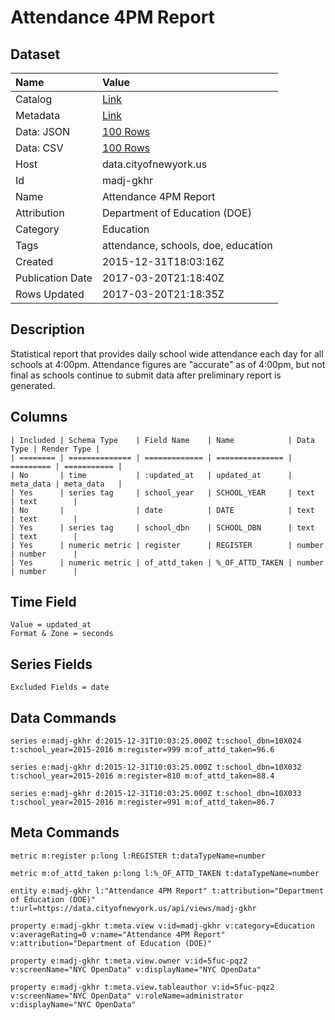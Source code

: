 # Attendance 4PM Report

## Dataset

| Name | Value |
| :--- | :---- |
| Catalog | [Link](https://catalog.data.gov/dataset/attendance-4pm-report) |
| Metadata | [Link](https://data.cityofnewyork.us/api/views/madj-gkhr) |
| Data: JSON | [100 Rows](https://data.cityofnewyork.us/api/views/madj-gkhr/rows.json?max_rows=100) |
| Data: CSV | [100 Rows](https://data.cityofnewyork.us/api/views/madj-gkhr/rows.csv?max_rows=100) |
| Host | data.cityofnewyork.us |
| Id | madj-gkhr |
| Name | Attendance 4PM Report |
| Attribution | Department of Education (DOE) |
| Category | Education |
| Tags | attendance, schools, doe, education |
| Created | 2015-12-31T18:03:16Z |
| Publication Date | 2017-03-20T21:18:40Z |
| Rows Updated | 2017-03-20T21:18:35Z |

## Description

Statistical report that provides daily school wide attendance each day for all schools at 4:00pm. Attendance figures are "accurate" as of 4:00pm, but not final as schools continue to submit data after preliminary report is generated.

## Columns

```ls
| Included | Schema Type    | Field Name    | Name            | Data Type | Render Type |
| ======== | ============== | ============= | =============== | ========= | =========== |
| No       | time           | :updated_at   | updated_at      | meta_data | meta_data   |
| Yes      | series tag     | school_year   | SCHOOL_YEAR     | text      | text        |
| No       |                | date          | DATE            | text      | text        |
| Yes      | series tag     | school_dbn    | SCHOOL_DBN      | text      | text        |
| Yes      | numeric metric | register      | REGISTER        | number    | number      |
| Yes      | numeric metric | of_attd_taken | %_OF_ATTD_TAKEN | number    | number      |
```

## Time Field

```ls
Value = updated_at
Format & Zone = seconds
```

## Series Fields

```ls
Excluded Fields = date
```

## Data Commands

```ls
series e:madj-gkhr d:2015-12-31T10:03:25.000Z t:school_dbn=10X024 t:school_year=2015-2016 m:register=999 m:of_attd_taken=96.6

series e:madj-gkhr d:2015-12-31T10:03:25.000Z t:school_dbn=10X032 t:school_year=2015-2016 m:register=810 m:of_attd_taken=88.4

series e:madj-gkhr d:2015-12-31T10:03:25.000Z t:school_dbn=10X033 t:school_year=2015-2016 m:register=991 m:of_attd_taken=86.7
```

## Meta Commands

```ls
metric m:register p:long l:REGISTER t:dataTypeName=number

metric m:of_attd_taken p:long l:%_OF_ATTD_TAKEN t:dataTypeName=number

entity e:madj-gkhr l:"Attendance 4PM Report" t:attribution="Department of Education (DOE)" t:url=https://data.cityofnewyork.us/api/views/madj-gkhr

property e:madj-gkhr t:meta.view v:id=madj-gkhr v:category=Education v:averageRating=0 v:name="Attendance 4PM Report" v:attribution="Department of Education (DOE)"

property e:madj-gkhr t:meta.view.owner v:id=5fuc-pqz2 v:screenName="NYC OpenData" v:displayName="NYC OpenData"

property e:madj-gkhr t:meta.view.tableauthor v:id=5fuc-pqz2 v:screenName="NYC OpenData" v:roleName=administrator v:displayName="NYC OpenData"
```